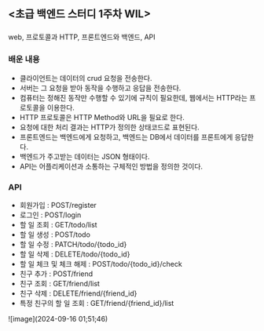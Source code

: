 ## <초급 백엔드 스터디 1주차 WIL>

### <keyword>
web, 프로토콜과 HTTP, 프론트엔드와 백엔드, API

### 배운 내용
- 클라이언트는 데이터의 crud 요청을 전송한다.
- 서버는 그 요청을 받아 동작을 수행하고 응답을 전송한다.
- 컴퓨터는 정해진 동작만 수행할 수 있기에 규칙이 필요한데, 웹에서는 HTTP라는 프로토콜을 이용한다.
- HTTP 프로토콜은 HTTP Method와 URL을 필요로 한다.
- 요청에 대한 처리 결과는 HTTP가 정의한 상태코드로 표현된다.
- 프론트엔드는 백엔드에게 요청하고, 백엔드는 DB에서 데이터를 프론트에게 응답한다.
- 백엔드가 주고받는 데이터는 JSON 형태이다.
- API는 어플리케이션과 소통하는 구체적인 방법을 정의한 것이다.

### API
- 회원가입 : POST/register
- 로그인 : POST/login
- 할 일 조회 : GET/todo/list
- 할 일 생성 : POST/todo
- 할 일 수정 : PATCH/todo/{todo_id}
- 할 일 삭제 : DELETE/todo/{todo_id}
- 할 일 체크 및 체크 해제 : POST/todo/{todo_id}/check
- 친구 추가 : POST/friend
- 친구 조회 : GET/friend/list
- 친구 삭제 : DELETE/friend/{friend_id}
- 특정 친구의 할 일 조회 : GET/friend/{friend_id}/list

![image](2024-09-16 01;51;46)